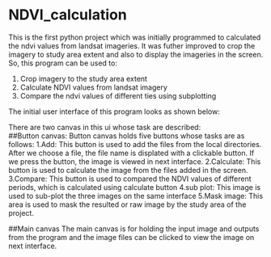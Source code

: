 # NDVI_calculation
This is the first python project which was initially programmed to calculated the ndvi values from landsat imageries. It was futher improved to crop the imagery to study area extent and also to display the imageries in the screen. So, this program can be used to:
1. Crop imagery to the study area extent
2. Calculate NDVI values from landsat imagery
3. Compare the ndvi values of different ties using subplotting

The initial user interface of this program looks as shown below:

There are two canvas in this ui whose task are described:<br>
##Button canvas:
Button canvas holds five buttons whose tasks are as follows:
1.Add: This button is used to add the files from the local directories. After we choose a file, the file name is displated with a clickable button. If we press the               button, the image is viewed in next interface.
2.Calculate: This button is used to calculate the image from the files added in the screen. 
3.Compare: This button is used to compared the NDVI values of different periods, which is calculated using calculate button
4.sub plot: This image is used to sub-plot the three images on the same interface
5.Mask image: This area is used to mask the resulted or raw image by the study area of the project.

##Main canvas
The main canvas is for holding the input image and outputs from the program and the image files can be clicked to view the image on next interface.

